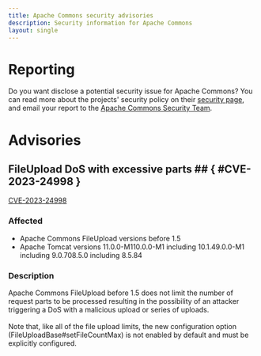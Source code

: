 ```yaml
---
title: Apache Commons security advisories
description: Security information for Apache Commons
layout: single
---
```


# Reporting

Do you want disclose a potential security issue for Apache Commons? You can read more about the projects' security policy on their [security page](https://commons.apache.org/security.html), and email your report to the  [Apache Commons Security Team](mailto:security@commons.apache.org).

# Advisories

## FileUpload DoS with excessive parts ## { #CVE-2023-24998 }

[CVE-2023-24998](./CVE-2023-24998.cve.json)

### Affected

* Apache Commons FileUpload versions  before 1.5
* Apache Tomcat versions 11.0.0-M110.0.0-M1 including 10.1.49.0.0-M1 including 9.0.708.5.0 including 8.5.84


### Description

<div>Apache Commons FileUpload before 1.5 does not limit the number of request parts to be processed resulting in the possibility of an attacker triggering a DoS with a malicious upload or series of uploads.</div><div><br></div><div>Note that, like all of the file upload limits, the
          new configuration option (FileUploadBase#setFileCountMax) is not
          enabled by default and must be explicitly configured.<br></div>